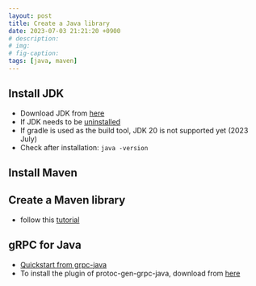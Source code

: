 ```yaml
---
layout: post
title: Create a Java library
date: 2023-07-03 21:21:20 +0900
# description: 
# img: 
# fig-caption: 
tags: [java, maven]
---
```


## Install JDK

- Download JDK from [here](https://www.oracle.com/java/technologies/downloads/#jdk20-mac)
- If JDK needs to be [uninstalled](https://docs.oracle.com/en/java/javase/20/install/installation-jdk-macos.html#GUID-F9183C70-2E96-40F4-9104-F3814A5A331F)
- If gradle is used as the build tool, JDK 20 is not supported yet (2023 July)
- Check after installation: ```java -version```

## Install Maven

## Create a Maven library
- follow this [tutorial](https://gemfury.com/guide/maven/)

## gRPC for Java
- [Quickstart from grpc-java](https://grpc.io/docs/languages/java/quickstart/)
- To install the plugin of protoc-gen-grpc-java, download from [here](https://repo1.maven.org/maven2/io/grpc/protoc-gen-grpc-java)